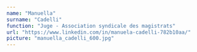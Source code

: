 ```yaml
---
name: "Manuella"
surname: "Cadelli"
function: "Juge - Association syndicale des magistrats"
url: "https://www.linkedin.com/in/manuela-cadelli-782b10aa/"
picture: "manuella_cadelli_600.jpg"
---
```

